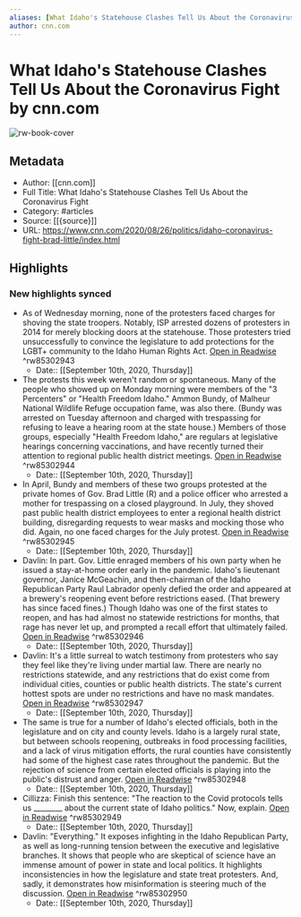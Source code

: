```yaml
---
aliases: [What Idaho's Statehouse Clashes Tell Us About the Coronavirus Fight, What Idaho's Statehouse Clashes Tell Us About the Coronavirus Fight]
author: cnn.com
---
```

# What Idaho's Statehouse Clashes Tell Us About the Coronavirus Fight by cnn.com

![rw-book-cover](https://readwise-assets.s3.amazonaws.com/static/images/article1.be68295a7e40.png)

## Metadata
- Author: [[cnn.com]]
- Full Title: What Idaho's Statehouse Clashes Tell Us About the Coronavirus Fight
- Category: #articles
- Source: [[{source}]]
- URL: https://www.cnn.com/2020/08/26/politics/idaho-coronavirus-fight-brad-little/index.html

## Highlights
### New highlights synced
- As of Wednesday morning, none of the protesters faced charges for shoving the state troopers. Notably, ISP arrested dozens of protesters in 2014 for merely blocking doors at the statehouse. Those protesters tried unsuccessfully to convince the legislature to add protections for the LGBT+ community to the Idaho Human Rights Act. [Open in Readwise](https://readwise.io/open/85302943) ^rw85302943
    - Date:: [[September 10th, 2020, Thursday]]
- The protests this week weren't random or spontaneous. Many of the people who showed up on Monday morning were members of the "3 Percenters" or "Health Freedom Idaho." Ammon Bundy, of Malheur National Wildlife Refuge occupation fame, was also there. (Bundy was arrested on Tuesday afternoon and charged with trespassing for refusing to leave a hearing room at the state house.) Members of those groups, especially "Health Freedom Idaho," are regulars at legislative hearings concerning vaccinations, and have recently turned their attention to regional public health district meetings. [Open in Readwise](https://readwise.io/open/85302944) ^rw85302944
    - Date:: [[September 10th, 2020, Thursday]]
- In April, Bundy and members of these two groups protested at the private homes of Gov. Brad Little (R) and a police officer who arrested a mother for trespassing on a closed playground. In July, they shoved past public health district employees to enter a regional health district building, disregarding requests to wear masks and mocking those who did. Again, no one faced charges for the July protest. [Open in Readwise](https://readwise.io/open/85302945) ^rw85302945
    - Date:: [[September 10th, 2020, Thursday]]
- Davlin: In part. Gov. Little enraged members of his own party when he issued a stay-at-home order early in the pandemic. Idaho's lieutenant governor, Janice McGeachin, and then-chairman of the Idaho Republican Party Raul Labrador openly defied the order and appeared at a brewery's reopening event before restrictions eased. (That brewery has since faced fines.) Though Idaho was one of the first states to reopen, and has had almost no statewide restrictions for months, that rage has never let up, and prompted a recall effort that ultimately failed. [Open in Readwise](https://readwise.io/open/85302946) ^rw85302946
    - Date:: [[September 10th, 2020, Thursday]]
- Davlin: It's a little surreal to watch testimony from protesters who say they feel like they're living under martial law. There are nearly no restrictions statewide, and any restrictions that do exist come from individual cities, counties or public health districts. The state's current hottest spots are under no restrictions and have no mask mandates. [Open in Readwise](https://readwise.io/open/85302947) ^rw85302947
    - Date:: [[September 10th, 2020, Thursday]]
- The same is true for a number of Idaho's elected officials, both in the legislature and on city and county levels. Idaho is a largely rural state, but between schools reopening, outbreaks in food processing facilities, and a lack of virus mitigation efforts, the rural counties have consistently had some of the highest case rates throughout the pandemic. But the rejection of science from certain elected officials is playing into the public's distrust and anger. [Open in Readwise](https://readwise.io/open/85302948) ^rw85302948
    - Date:: [[September 10th, 2020, Thursday]]
- Cillizza: Finish this sentence: "The reaction to the Covid protocols tells us ________ about the current state of Idaho politics." Now, explain. [Open in Readwise](https://readwise.io/open/85302949) ^rw85302949
    - Date:: [[September 10th, 2020, Thursday]]
- Davlin: "Everything."
  It exposes infighting in the Idaho Republican Party, as well as long-running tension between the executive and legislative branches. It shows that people who are skeptical of science have an immense amount of power in state and local politics. It highlights inconsistencies in how the legislature and state treat protesters. And, sadly, it demonstrates how misinformation is steering much of the discussion. [Open in Readwise](https://readwise.io/open/85302950) ^rw85302950
    - Date:: [[September 10th, 2020, Thursday]]
